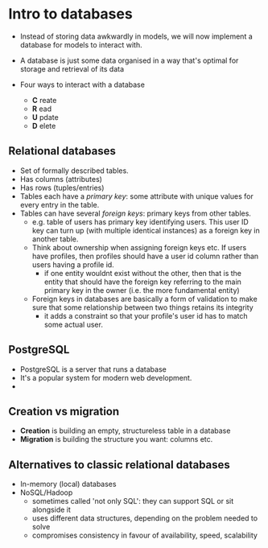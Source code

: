 # Intro to databases

* Instead of storing data awkwardly in models, we will now implement a database for models to interact with.

* A database is just some data organised in a way that's optimal for storage and retrieval of its data

* Four ways to interact with a database
  - **C** reate
  - **R** ead
  - **U** pdate
  - **D** elete  

## Relational databases

* Set of formally described tables.
* Has columns (attributes)
* Has rows (tuples/entries)
* Tables each have a *primary key*: some attribute with unique values for every entry in the table.
* Tables can have several *foreign keys*: primary keys from other tables.
  - e.g. table of users has primary key identifying users. This user ID key can turn up (with multiple identical instances) as a foreign key in another table.
  - Think about ownership when assigning foreign keys etc. If users have profiles, then profiles should have a user id column rather than users having a profile id.
    - if one entity wouldnt exist without the other, then that is the entity that should have the foreign key referring to the main primary key in the owner (i.e. the more fundamental entity)
  - Foreign keys in databases are basically a form of validation to make sure that some relationship between two things retains its integrity
    - it adds a constraint so that your profile's user id has to match some actual user.


## PostgreSQL
* PostgreSQL is a server that runs a database
* It's a popular system for modern web development.
*

## Creation vs migration
* **Creation** is building an empty, structureless table in a database
* **Migration** is building the structure you want: columns etc.


## Alternatives to classic relational databases
* In-memory (local) databases
* NoSQL/Hadoop
  - sometimes called 'not only SQL': they can support SQL or sit alongside it
  - uses different data structures, depending on the problem needed to solve
  - compromises consistency in favour of availability, speed, scalability
